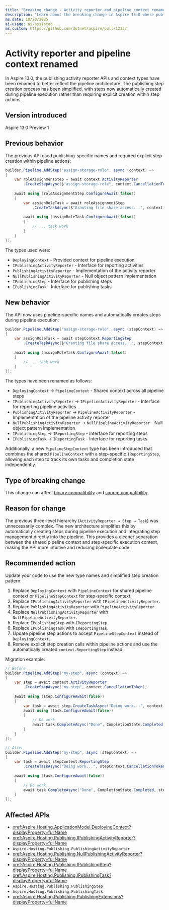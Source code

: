 ```yaml
---
title: "Breaking change - Activity reporter and pipeline context renamed"
description: "Learn about the breaking change in Aspire 13.0 where publishing activity reporter APIs and context types were renamed to reflect pipeline architecture."
ms.date: 10/20/2025
ai-usage: ai-assisted
ms.custom: https://github.com/dotnet/aspire/pull/12137
---
```


# Activity reporter and pipeline context renamed

In Aspire 13.0, the publishing activity reporter APIs and context types have been renamed to better reflect the pipeline architecture. The publishing step creation process has been simplified, with steps now automatically created during pipeline execution rather than requiring explicit creation within step actions.

## Version introduced

Aspire 13.0 Preview 1

## Previous behavior

The previous API used publishing-specific names and required explicit step creation within pipeline actions:

```csharp
builder.Pipeline.AddStep("assign-storage-role", async (context) =>
{
    var roleAssignmentStep = await context.ActivityReporter
        .CreateStepAsync($"assign-storage-role", context.CancellationToken);
    
    await using (roleAssignmentStep.ConfigureAwait(false))
    {
        var assignRoleTask = await roleAssignmentStep
            .CreateTaskAsync($"Granting file share access...", context.CancellationToken);
        
        await using (assignRoleTask.ConfigureAwait(false))
        {
            // ... task work
        }
    }
});
```

The types used were:

- `DeployingContext` - Provided context for pipeline execution
- `IPublishingActivityReporter` - Interface for reporting activities
- `PublishingActivityReporter` - Implementation of the activity reporter
- `NullPublishingActivityReporter` - Null object pattern implementation
- `IPublishingStep` - Interface for publishing steps
- `IPublishingTask` - Interface for publishing tasks

## New behavior

The API now uses pipeline-specific names and automatically creates steps during pipeline execution:

```csharp
builder.Pipeline.AddStep("assign-storage-role", async (stepContext) =>
{
    var assignRoleTask = await stepContext.ReportingStep
        .CreateTaskAsync($"Granting file share access...", stepContext.CancellationToken);
    
    await using (assignRoleTask.ConfigureAwait(false))
    {
        // ... task work
    }
});
```

The types have been renamed as follows:

- `DeployingContext` → `PipelineContext` - Shared context across all pipeline steps
- `IPublishingActivityReporter` → `IPipelineActivityReporter` - Interface for reporting pipeline activities
- `PublishingActivityReporter` → `PipelineActivityReporter` - Implementation of the pipeline activity reporter
- `NullPublishingActivityReporter` → `NullPipelineActivityReporter` - Null object pattern implementation
- `IPublishingStep` → `IReportingStep` - Interface for reporting steps
- `IPublishingTask` → `IReportingTask` - Interface for reporting tasks

Additionally, a new `PipelineStepContext` type has been introduced that combines the shared `PipelineContext` with a step-specific `IReportingStep`, allowing each step to track its own tasks and completion state independently.

## Type of breaking change

This change can affect [binary compatibility](../categories.md#binary-compatibility) and [source compatibility](../categories.md#source-compatibility).

## Reason for change

The previous three-level hierarchy (`ActivityReporter → Step → Task`) was unnecessarily complex. The new architecture simplifies this by automatically creating steps during pipeline execution and integrating step management directly into the pipeline. This provides a cleaner separation between the shared pipeline context and step-specific execution context, making the API more intuitive and reducing boilerplate code.

## Recommended action

Update your code to use the new type names and simplified step creation pattern:

1. Replace `DeployingContext` with `PipelineContext` for shared pipeline context or `PipelineStepContext` for step-specific context.
1. Replace `IPublishingActivityReporter` with `IPipelineActivityReporter`.
1. Replace `PublishingActivityReporter` with `PipelineActivityReporter`.
1. Replace `NullPublishingActivityReporter` with `NullPipelineActivityReporter`.
1. Replace `IPublishingStep` with `IReportingStep`.
1. Replace `IPublishingTask` with `IReportingTask`.
1. Update pipeline step actions to accept `PipelineStepContext` instead of `DeployingContext`.
1. Remove explicit step creation calls within pipeline actions and use the automatically created `context.ReportingStep` instead.

Migration example:

```csharp
// Before
builder.Pipeline.AddStep("my-step", async (context) =>
{
    var step = await context.ActivityReporter
        .CreateStepAsync("my-step", context.CancellationToken);
    
    await using (step.ConfigureAwait(false))
    {
        var task = await step.CreateTaskAsync("Doing work...", context.CancellationToken);
        await using (task.ConfigureAwait(false))
        {
            // Do work
            await task.CompleteAsync("Done", CompletionState.Completed, context.CancellationToken);
        }
    }
});

// After
builder.Pipeline.AddStep("my-step", async (stepContext) =>
{
    var task = await stepContext.ReportingStep
        .CreateTaskAsync("Doing work...", stepContext.CancellationToken);
    
    await using (task.ConfigureAwait(false))
    {
        // Do work
        await task.CompleteAsync("Done", CompletionState.Completed, stepContext.CancellationToken);
    }
});
```

## Affected APIs

- <xref:Aspire.Hosting.ApplicationModel.DeployingContext?displayProperty=fullName>
- <xref:Aspire.Hosting.Publishing.IPublishingActivityReporter?displayProperty=fullName>
- `Aspire.Hosting.Publishing.PublishingActivityReporter`
- <xref:Aspire.Hosting.Publishing.NullPublishingActivityReporter?displayProperty=fullName>
- <xref:Aspire.Hosting.Publishing.IPublishingStep?displayProperty=fullName>
- <xref:Aspire.Hosting.Publishing.IPublishingTask?displayProperty=fullName>
- `Aspire.Hosting.Publishing.PublishingStep`
- `Aspire.Hosting.Publishing.PublishingTask`
- <xref:Aspire.Hosting.Publishing.PublishingExtensions?displayProperty=fullName>
